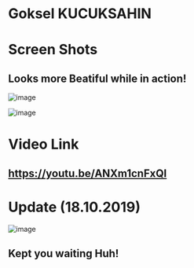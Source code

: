 # Goksel KUCUKSAHIN

# Screen Shots 
## Looks more Beatiful while in action!

![image](https://user-images.githubusercontent.com/33639948/67120452-ffa61e80-f1f1-11e9-8da4-a1ab6d7b749e.png)

![image](https://user-images.githubusercontent.com/33639948/67120453-003eb500-f1f2-11e9-978c-d80de231bb5c.png)

# Video Link
## https://youtu.be/ANXm1cnFxQI

# Update (18.10.2019)

![image](https://user-images.githubusercontent.com/33639948/67124919-439e2100-f1fc-11e9-81e7-09f41862c277.png)

## Kept you waiting Huh!
